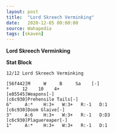 ```yaml
---
layout: post
title:  "Lord Skreech Verminking"
date:   2020-12-05 00:00:00
source: Wahapedia
tags: [skaven]
---
```


**Lord Skreech Verminking**

**Stat Block**
```
12/12 Lord Skreech Verminking
```

```
[56f442]M     W     B     Sa    [-]
*     12    10    4+    
[e85545]Weapons[-]
[c6c930]Prehensile Tails[-]
6"     A:*    H:3+   W:3+   R:-1   D:1   
[c6c930]Doom Glaive[-]
3"     A:6    H:3+   W:3+   R:-1   D:D3  
[c6c930]Plaguereaper[-]
1"     A:*    H:3+   W:3+   R:-1   D:1   
```
    